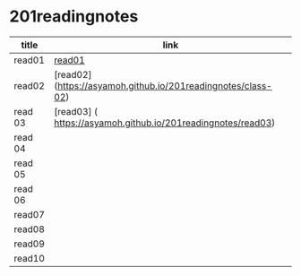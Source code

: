 # 201readingnotes 

|title	    |link	      |                 
| -------   | ----------|
| read01   |  [read01](https://asyamoh.github.io/201readingnotes/class-01)  |	          
|read02    |    [read02] (https://asyamoh.github.io/201readingnotes/class-02)                                                                      |		          
|read 03|            [read03] ( https://asyamoh.github.io/201readingnotes/read03)                                                                  |	                
|read 04|                                                                              | 
|read 05|                                                                               |
|read 06|                                                                              |
| read07|                                                                                |                                
|read08 |                                                                               |
|read09 |                                                                               |
|read10 |                                                                               |                              